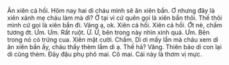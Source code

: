 Ăn xiên cá hồi.
Hôm nay hai dì cháu mình sẽ ăn xiên bẩn.
Ơ nhưng đây là xiên xảnh mẹ cháu làm mà dì?
Ờ tại vì cứ quên gọi là xiên bẩn thôi.
Thế thôi mình cứ gọi là xiên bẩn đi.
Vâng ạ, ok.
Xiên cá hồi.
Xiên cá hồi.
Ớt nè, chấm tương ớt.
Ưm.
Ưm.
Rất ruột.
Ừ.
Ừ, bên trong này nhìn xinh quá.
Ưm. 
Bên trong nó có trứng cua.
Xiên mặt cười.
Chấm.
Dì ơi mấy lần mà cháu xem dì ăn xiên bẩn ấy, cháu thấy thèm lắm dì ạ.
Thế hả? Vâng.
Thiên bảo dì con lại dì cũng thèm.
Đây đậu phụ phô mai.
Cô mai.
Cái này là thơm vị mực.